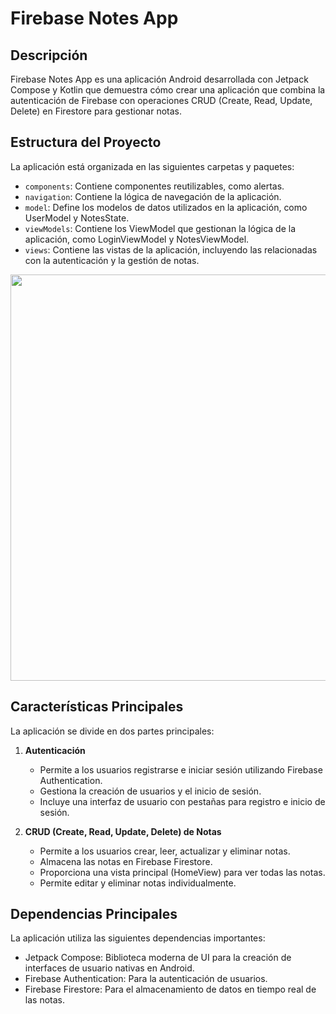 # Firebase Notes App

## Descripción
Firebase Notes App es una aplicación Android desarrollada con Jetpack Compose y Kotlin que demuestra cómo crear una aplicación que combina la autenticación de Firebase con operaciones CRUD (Create, Read, Update, Delete) en Firestore para gestionar notas.

## Estructura del Proyecto
La aplicación está organizada en las siguientes carpetas y paquetes:

- `components`: Contiene componentes reutilizables, como alertas.
- `navigation`: Contiene la lógica de navegación de la aplicación.
- `model`: Define los modelos de datos utilizados en la aplicación, como UserModel y NotesState.
- `viewModels`: Contiene los ViewModel que gestionan la lógica de la aplicación, como LoginViewModel y NotesViewModel.
- `views`: Contiene las vistas de la aplicación, incluyendo las relacionadas con la autenticación y la gestión de notas.

<img src="https://github.com/jamirou/Personal_Schedule/assets/48457084/fa4f81c1-4f11-4dda-90ae-3f4c37f5448a" height="650">


## Características Principales
La aplicación se divide en dos partes principales:

1. **Autenticación**
   - Permite a los usuarios registrarse e iniciar sesión utilizando Firebase Authentication.
   - Gestiona la creación de usuarios y el inicio de sesión.
   - Incluye una interfaz de usuario con pestañas para registro e inicio de sesión.

2. **CRUD (Create, Read, Update, Delete) de Notas**
   - Permite a los usuarios crear, leer, actualizar y eliminar notas.
   - Almacena las notas en Firebase Firestore.
   - Proporciona una vista principal (HomeView) para ver todas las notas.
   - Permite editar y eliminar notas individualmente.


## Dependencias Principales
La aplicación utiliza las siguientes dependencias importantes:

- Jetpack Compose: Biblioteca moderna de UI para la creación de interfaces de usuario nativas en Android.
- Firebase Authentication: Para la autenticación de usuarios.
- Firebase Firestore: Para el almacenamiento de datos en tiempo real de las notas.

